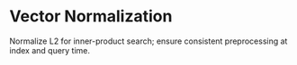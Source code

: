 # Vector Normalization

Normalize L2 for inner-product search; ensure consistent preprocessing at index and query time.
